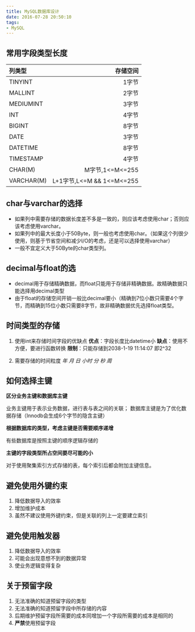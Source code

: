 ```yaml
---
title: MySQL数据库设计
date: 2016-07-28 20:50:10
tags:
- MySQL
---
```


## 常用字段类型长度

|列类型|存储空间|
|:--|--:|
|TINYINT|1字节|
|MALLINT|2字节|
|MEDIUMINT|3字节|
|INT|4字节|
|BIGINT|8字节|
|DATE|3字节|
|DATETIME|8字节|
|TIMESTAMP|4字节|
|CHAR(M)|M字节,1<=M<=255|
|VARCHAR(M)|L+1字节,L<=M && 1<=M<=255|

## char与varchar的选择

- 如果列中需要存储的数据长度差不多是一致的，则应该考虑使用char；否则应该考虑使用varchar。
- 如果列中的最大长度小于50Byte，则一般也考虑使用char。（如果这个列很少使用，则基于节省空间和减少I/O的考虑，还是可以选择使用varchar）
- 一般不宜定义大于50Byte的char类型列。

## decimal与float的选

- decimal用于存储精确数据，而float只能用于存储非精确数据。故精确数据只能选择用decimal类型
- 由于float的存储空间开销一般比decimal要小（精确到7位小数只需要4个字节，而精确到15位小数只需要8字节，故非精确数据优先选择float类型。

## 时间类型的存储

1. 使用int来存储时间字段的优缺点
**优点**：字段长度比datetime小
**缺点**：使用不方便，要进行函数转换
**限制**：只能存储到2038-1-19 11:14:07 即2^32

2. 需要存储的时间粒度 *年 月 日 小时 分 秒 周*

## 如何选择主键

**区分业务主键和数据库主键**

业务主键用于表示业务数据，进行表与表之间的关联；
数据库主键是为了优化数据存储（Innodb会生成6个字节的隐含主键）

**根据数据库的类型，考虑主键是否需要顺序递增**

有些数据库是按照主键的顺序逻辑存储的

**主键的字段类型所占空间要尽可能的小**

对于使用聚集索引方式存储的表，每个索引后都会附加主键信息。

## 避免使用外键约束

1. 降低数据导入的效率
2. 增加维护成本
3. 虽然不建议使用外键约束，但是关联的列上一定要建立索引

## 避免使用触发器

1. 降低数据导入的效率
2. 可能会出现意想不到的数据异常
3. 使业务逻辑变得复杂

## 关于预留字段

1. 无法准确的知道预留字段的类型
2. 无法准确的知道预留字段中所存储的内容
3. 后期维护预留字段所需要的成本同增加一个字段所需要的成本是相同的
4. **严禁**使用预留字段
